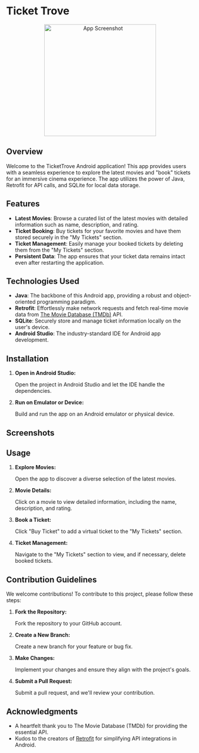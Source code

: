 # Ticket Trove

<p align="center">
  <img src="path/to/your/screenshot.png" alt="App Screenshot" width="300"/>
</p>

## Overview

Welcome to the TicketTrove Android application! This app provides users with a seamless experience to explore the latest movies and "book" tickets for an immersive cinema experience. The app utilizes the power of Java, Retrofit for API calls, and SQLite for local data storage.

## Features

- **Latest Movies**: Browse a curated list of the latest movies with detailed information such as name, description, and rating.
- **Ticket Booking**: Buy tickets for your favorite movies and have them stored securely in the "My Tickets" section.
- **Ticket Management**: Easily manage your booked tickets by deleting them from the "My Tickets" section.
- **Persistent Data**: The app ensures that your ticket data remains intact even after restarting the application.

## Technologies Used

- **Java**: The backbone of this Android app, providing a robust and object-oriented programming paradigm.
- **Retrofit**: Effortlessly make network requests and fetch real-time movie data from [The Movie Database (TMDb)](https://www.themoviedb.org/) API.
- **SQLite**: Securely store and manage ticket information locally on the user's device.
- **Android Studio**: The industry-standard IDE for Android app development.

## Installation

1. **Open in Android Studio:**

   Open the project in Android Studio and let the IDE handle the dependencies.

2. **Run on Emulator or Device:**

   Build and run the app on an Android emulator or physical device.

## Screenshots

## Usage

1. **Explore Movies:**

   Open the app to discover a diverse selection of the latest movies.

2. **Movie Details:**

   Click on a movie to view detailed information, including the name, description, and rating.

3. **Book a Ticket:**

   Click "Buy Ticket" to add a virtual ticket to the "My Tickets" section.

4. **Ticket Management:**

   Navigate to the "My Tickets" section to view, and if necessary, delete booked tickets.

## Contribution Guidelines

We welcome contributions! To contribute to this project, please follow these steps:

1. **Fork the Repository:**

   Fork the repository to your GitHub account.

2. **Create a New Branch:**

   Create a new branch for your feature or bug fix.

3. **Make Changes:**

   Implement your changes and ensure they align with the project's goals.

4. **Submit a Pull Request:**

   Submit a pull request, and we'll review your contribution.

## Acknowledgments

- A heartfelt thank you to The Movie Database (TMDb) for providing the essential API.
- Kudos to the creators of [Retrofit](https://square.github.io/retrofit/) for simplifying API integrations in Android.
